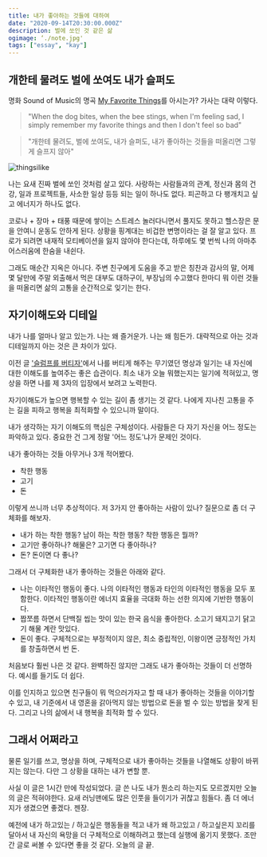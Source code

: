```yaml
---
title: 내가 좋아하는 것들에 대하여
date: "2020-09-14T20:30:00.000Z"
description: 벌에 쏘인 것 같은 삶
ogimage: ‘./note.jpg'
tags: ["essay", "kay"]
---
```


## 개한테 물려도 벌에 쏘여도 내가 슬퍼도

명화 Sound of Music의 명곡 [My Favorite Things](https://www.youtube.com/watch?v=2G6dd7ikrXs)를 아시는가? 가사는 대략 이렇다.

> "When the dog bites, when the bee stings, when I'm feeling sad, I simply remember my favorite things and then I don't feel so bad"

> "개한테 물려도, 벌에 쏘여도, 내가 슬퍼도, 내가 좋아하는 것들을 떠올리면 그렇게 슬프지 않아"

![thingsilike](/soundofmusic.jpeg)

나는 요새 진짜 벌에 쏘인 것처럼 살고 있다. 사랑하는 사람들과의 관계, 정신과 몸의 건강, 일과 프로젝트들, 사소한 일상 등등 되는 일이 하나도 없다. 피곤하고 다 팽개치고 싶고 에너지가 하나도 없다.

코로나 + 장마 + 태풍 때문에 쌓이는 스트레스 놀러다니면서 풀지도 못하고 헬스장은 문을 안여니 운동도 안하게 된다. 상황을 핑계대는 비겁한 변명이라는 걸 잘 알고 있다. 프로가 되려면 내재적 모티베이션을 잃지 않아야 한다는데, 하루에도 몇 번씩 나의 아마추어스러움에 한숨을 내쉰다.

그래도 매순간 지옥은 아니다. 주변 친구에게 도움을 주고 받은 칭찬과 감사의 말, 어제 몇 달만에 주말 외출해서 먹은 대부도 대하구이, 부장님의 수고했다 한마디 뭐 이런 것들을 떠올리면 삶의 고통을 순간적으로 잊기는 한다.

## 자기이해도와 디테일

내가 나를 얼마나 알고 있는가. 나는 왜 즐거운가. 나는 왜 힘든가. 대략적으로 아는 것과 디테일까지 아는 것은 큰 차이가 있다. 

이전 글 ['슬럼프를 버티자'](https://www.learningman.co/beattheslump/)에서 나를 버티게 해주는 무기였던 명상과 일기는 내 자신에 대한 이해도를 높여주는 좋은 습관이다. 최소 내가 오늘 뭐했는지는 일기에 적혀있고, 명상을 하면 나를 제 3자의 입장에서 보려고 노력한다.

자기이해도가 높으면 행복할 수 있는 길이 좀 생기는 것 같다. 나에게 지나친 고통을 주는 길을 피하고 행복을 최적화할 수 있으니까 말이다.

내가 생각하는 자기 이해도의 핵심은 구체성이다. 사람들은 다 자기 자신을 어느 정도는 파악하고 있다. 중요한 건 그게 정말 '어느 정도'냐가 문제인 것이다.

내가 좋아하는 것들 아무거나 3개 적어봤다.

- 착한 행동
- 고기
- 돈

이렇게 쓰니까 너무 추상적이다. 저 3가지 안 좋아하는 사람이 있나? 질문으로 좀 더 구체화를 해보자.

- 내가 하는 착한 행동? 남이 하는 착한 행동? 착한 행동은 뭘까?
- 고기만 좋아하나? 해물은? 고기면 다 좋아하나?
- 돈? 돈이면 다 좋나?

그래서 더 구체화한 내가 좋아하는 것들은 아래와 같다.

- 나는 이타적인 행동이 좋다. 나의 이타적인 행동과 타인의 이타적인 행동을 모두 포함한다. 이타적인 행동이란 에너지 효율을 극대화 하는 선한 의지에 기반한 행동이다.
- 짭쪼름 하면서 단백질 씹는 맛이 있는 한국 음식을 좋아한다. 소고기 돼지고기 닭고기 해물 계란 맛있다.
- 돈이 좋다. 구체적으로는 부정적이지 않은, 최소 중립적인, 이왕이면 긍정적인 가치를 창출하면서 번 돈.

처음보다 훨씬 나은 것 같다. 완벽하진 않지만 그래도 내가 좋아하는 것들이 더 선명하다. 예시를 들기도 더 쉽다.

이를 인지하고 있으면 친구들이 뭐 먹으러가자고 할 때 내가 좋아하는 것들을 이야기할 수 있고, 내 기준에서 내 영혼을 갉아먹지 않는 방법으로 돈을 벌 수 있는 방법을 찾게 된다. 그리고 나의 삶에서 내 행복을 최적화 할 수 있다.

## 그래서 어쩌라고

물론 일기를 쓰고, 명상을 하며, 구체적으로 내가 좋아하는 것들을 나열해도 상황이 바뀌지는 않는다. 다만 그 상황을 대하는 내가 변할 뿐.

사실 이 글은 1시간 만에 작성되었다. 글 쓴 나도 내가 뭔소리 하는지도 모르겠지만 오늘의 글은 적혀야한다. 요새 러닝맨에도 많은 인풋을 들이기가 귀찮고 힘들다. 좀 더 에너지가 생겼으면 좋겠다. 젠장.

예전에 내가 하고있는 / 하고싶은 행동들을 적고 내가 왜 하고있고 / 하고싶은지 꼬리를 달아서 내 자신의 욕망을 더 구체적으로 이해하려고 했는데 실행에 옮기지 못했다. 조만간 글로 써볼 수 있다면 좋을 것 같다. 오늘의 글 끝.